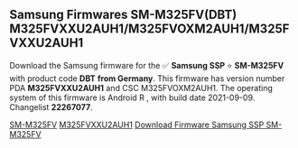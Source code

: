 <h2>Samsung Firmwares SM-M325FV(DBT) M325FVXXU2AUH1/M325FVOXM2AUH1/M325FVXXU2AUH1</h2>
Download the Samsung firmware for the ✅ <strong>Samsung SSP </strong> ⭐ <strong>SM-M325FV</strong> with product code <strong>DBT</strong> <strong> from Germany</strong>. This firmware has version number PDA <strong>M325FVXXU2AUH1</strong> and CSC M325FVOXM2AUH1. The operating system of this firmware is Android R , with build date 2021-09-09. Changelist <strong>22267077</strong>.


[SM-M325FV](https://samfirm.shop/samsung/model/SM-M325FV)
[M325FVXXU2AUH1](https://samfirm.shop/samsung/pda/M325FVXXU2AUH1)
[Download Firmware Samsung SSP SM-M325FV](https://samfirm.shop/samsung/firmware/454797)
